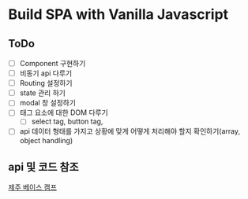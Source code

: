 # Build SPA with Vanilla Javascript

## ToDo

- [ ] Component 구현하기
- [ ] 비동기 api 다루기
- [ ] Routing 설정하기
- [ ] state 관리 하기
- [ ] modal 창 설정하기
- [ ] 태그 요소에 대한 DOM 다루기
  - [ ] select tag, button tag,
- [ ] api 데이터 형태를 가지고 상황에 맞게 어떻게 처리해야 할지 확인하기(array, object handling)

## api 및 코드 참조

[제주 베이스 캠프](https://paullabworkspace.notion.site/2022-API-7236e1227d7046e3b047291d730949b9#cea71ecd7c394fcc84b45aa111b7d098)
